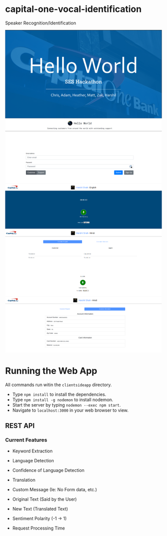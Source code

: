 # capital-one-vocal-identification
Speaker Recognition/Identification

<p align="center">
  <img src="static/slideOne.png"/>
  <br>
  <img src="static/login.png"/>
  <br>
  <img src="static/customer.png"/>
  <br>
  <img src="static/agent.png"/>
  <br>
  <img src="static/agent2.png"/>
</p>

# Running the Web App
All commands run witin the `clientsideapp` directory.

- Type `npm install` to install the dependencies.
- Type `npm install -g nodemon` to install nodemon.
- Start the server by typing `nodemon --exec npm start`.
- Navigate to `localhost:3000` in your web browser to view.

## REST API

### Current Features

- Keyword Extraction

- Language Detection

- Confidence of Language Detection

- Translation

- Custom Message (Ie: No Form data, etc.)

- Original Text (Said by the User)

- New Text (Translated Text)

- Sentiment Polarity (-1 -> 1)

- Request Processing Time
